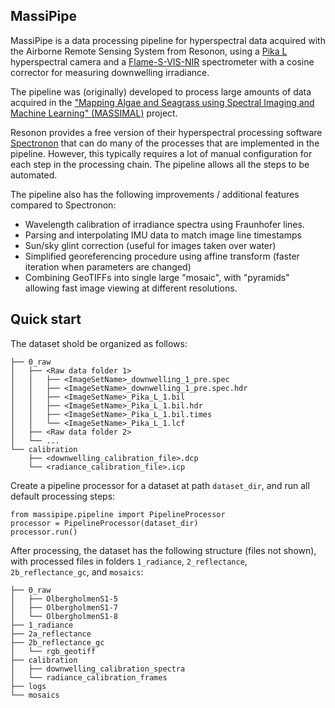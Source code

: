 ## MassiPipe
MassiPipe is a data processing pipeline for hyperspectral data acquired with the Airborne Remote Sensing System from Resonon, using a [Pika L](https://resonon.com/Pika-L) hyperspectral camera and a [Flame-S-VIS-NIR](https://www.oceanoptics.com/blog/flame-series-general-purpose-spectrometers/) spectrometer with a cosine corrector for measuring downwelling irradiance.

The pipeline was (originally) developed to process large amounts of data acquired in the ["Mapping Algae and Seagrass using Spectral Imaging and Machine Learning" (MASSIMAL)](https://en.uit.no/project/massimal) project. 

Resonon provides a free version of their hyperspectral processing software [Spectronon](https://resonon.com/software) that can do many of the processes that are implemented in the pipeline. However, this typically requires a lot of manual configuration for each step in the processing chain. The pipeline allows all the steps to be automated.

The pipeline also has the following improvements / additional features compared to Spectronon:

* Wavelength calibration of irradiance spectra using Fraunhofer lines.
* Parsing and interpolating IMU data to match image line timestamps
* Sun/sky glint correction (useful for images taken over water)
* Simplified georeferencing procedure using affine transform (faster iteration when parameters are changed)
* Combining GeoTIFFs into single large "mosaic", with "pyramids" allowing fast image viewing at different resolutions. 

## Quick start
The dataset shold be organized as follows:

    ├── 0_raw
    │   ├── <Raw data folder 1>
    │   │   ├── <ImageSetName>_downwelling_1_pre.spec
    │   │   ├── <ImageSetName>_downwelling_1_pre.spec.hdr
    │   │   ├── <ImageSetName>_Pika_L_1.bil
    │   │   ├── <ImageSetName>_Pika_L_1.bil.hdr
    │   │   ├── <ImageSetName>_Pika_L_1.bil.times
    │   │   └── <ImageSetName>_Pika_L_1.lcf
    │   ├── <Raw data folder 2>
    │   └── ...
    └── calibration
        ├── <downwelling_calibration_file>.dcp
        └── <radiance_calibration_file>.icp


Create a pipeline processor for a dataset at path `dataset_dir`, and run all default processing steps:

    from massipipe.pipeline import PipelineProcessor
    processor = PipelineProcessor(dataset_dir)
    processor.run()

After processing, the dataset has the following structure (files not shown), with processed files in folders `1_radiance`, `2_reflectance`, `2b_reflectance_gc`, and `mosaics`:

    ├── 0_raw
    │   ├── OlbergholmenS1-5
    │   ├── OlbergholmenS1-7
    │   └── OlbergholmenS1-8
    ├── 1_radiance
    ├── 2a_reflectance
    ├── 2b_reflectance_gc
    │   └── rgb_geotiff
    ├── calibration
    │   ├── downwelling_calibration_spectra
    │   └── radiance_calibration_frames
    ├── logs
    └── mosaics
